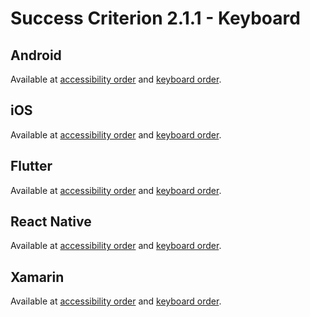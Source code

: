 # Success Criterion 2.1.1 - Keyboard

## Android

Available at [accessibility order](../accessibility-order.md) and [keyboard order](../keyboard-order.md).

## iOS

Available at [accessibility order](../accessibility-order.md) and [keyboard order](../keyboard-order.md).

## Flutter

Available at [accessibility order](../accessibility-order.md) and [keyboard order](../keyboard-order.md).

## React Native

Available at [accessibility order](../accessibility-order.md) and [keyboard order](../keyboard-order.md).

## Xamarin

Available at [accessibility order](../accessibility-order.md) and [keyboard order](../keyboard-order.md).
